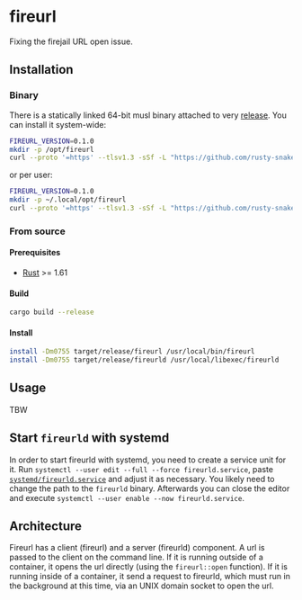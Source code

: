 # fireurl

Fixing the firejail URL open issue.

## Installation

### Binary

There is a statically linked 64-bit musl binary attached to very [release](https://github.com/rusty-snake/fireurl/releases).
You can install it system-wide:

```bash
FIREURL_VERSION=0.1.0
mkdir -p /opt/fireurl
curl --proto '=https' --tlsv1.3 -sSf -L "https://github.com/rusty-snake/fireurl/releases/download/v$FIREURL_VERSION/fireurl-v$FIREURL_VERSION-x86_64-unknown-linux-musl.tar.xz" | tar -xJf- -C /opt/fireurl --strip-components=3
```

or per user:

```bash
FIREURL_VERSION=0.1.0
mkdir -p ~/.local/opt/fireurl
curl --proto '=https' --tlsv1.3 -sSf -L "https://github.com/rusty-snake/fireurl/releases/download/v$FIREURL_VERSION/fireurl-v$FIREURL_VERSION-x86_64-unknown-linux-musl.tar.xz" | tar -xJf- -C ~/.local/opt/fireurl --strip-components=3
```


### From source

#### Prerequisites

 - [Rust](https://www.rust-lang.org/) >= 1.61

#### Build

```bash
cargo build --release
```

#### Install

```bash
install -Dm0755 target/release/fireurl /usr/local/bin/fireurl
install -Dm0755 target/release/fireurld /usr/local/libexec/fireurld
```

## Usage

TBW

## Start `fireurld` with systemd

In order to start fireurld with systemd, you need to create a service unit for it.
Run `systemctl --user edit --full --force fireurld.service`, paste [`systemd/fireurld.service`](systemd/fireurld.service)
and adjust it as necessary. You likely need to change the path to the `fireurld`
binary. Afterwards you can close the editor and execute
`systemctl --user enable --now fireurld.service`.

## Architecture

Fireurl has a client (fireurl) and a server (fireurld) component.
A url is passed to the client on the command line. If it is running outside
of a container, it opens the url directly (using the `fireurl::open` function).
If it is running inside of a container, it send a request to fireurld, which
must run in the background at this time, via an UNIX domain socket to open the
url.
